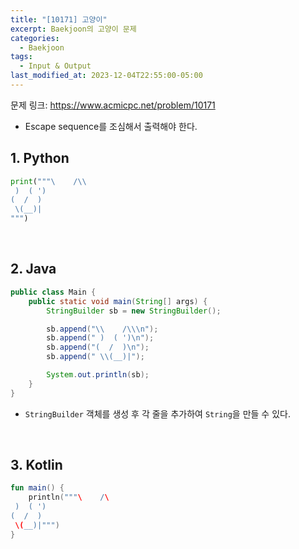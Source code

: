 ```yaml
---
title: "[10171] 고양이"
excerpt: Baekjoon의 고양이 문제
categories:
  - Baekjoon
tags: 
  - Input & Output
last_modified_at: 2023-12-04T22:55:00-05:00
---
```


문제 링크: https://www.acmicpc.net/problem/10171

- Escape sequence를 조심해서 출력해야 한다.

## 1. Python

```python
print("""\    /\\
 )  ( ')
(  /  )
 \(__)|
""")
```

<br>

## 2. Java

```java
public class Main {
    public static void main(String[] args) {
        StringBuilder sb = new StringBuilder();

        sb.append("\\    /\\\n");
        sb.append(" )  ( ')\n");
        sb.append("(  /  )\n");
        sb.append(" \\(__)|");

        System.out.println(sb);
    }
}
```
- `StringBuilder` 객체를 생성 후 각 줄을 추가하여 `String`을 만들 수 있다.

<br>

## 3. Kotlin

```kotlin
fun main() {
    println("""\    /\
 )  ( ')
(  /  )
 \(__)|""")
}
```
